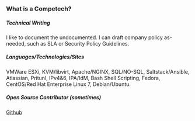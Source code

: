 ### What is a Competech?

##### Technical Writing

I like to document the undocumented. I can draft company policy as-needed, such as SLA or Security Policy Guidelines.

##### Languages/Technologies/Sites

VMWare ESXi, KVM/libvirt, Apache/NGINX, SQL/NO-SQL, Saltstack/Ansible, Atlassian, Pritunl, IPv4&6, IPA/IdM, Bash Shell Scripting, Fedora, CentOS/Red Hat Enterprise Linux 7, Debian/Ubuntu. 

##### Open Source Contributor (sometimes)

[Github](https://github.com/techwwwyzzerd/)


